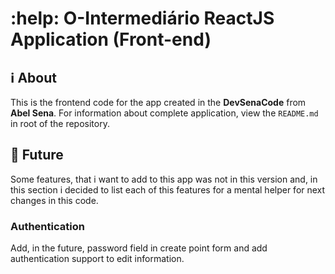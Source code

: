 # :help: O-Intermediário ReactJS Application (Front-end)

## :information_source: About

This is the frontend code for the app created in the **DevSenaCode** from **Abel Sena**. For information about complete application, view the `README.md` in root of the repository.

## :flags: Future

Some features, that i want to add to this app was not in this version and, in this section i decided to list each of this features for a mental helper for next changes in this code.

### Authentication

Add, in the future, password field in create point form and add authentication support to edit information.
